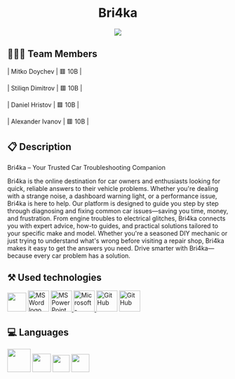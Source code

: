 <h1 align="center">Bri4ka</h1>
<p align = "center">
<img src="../Bri4ka/static/images/logo.png"/>
</p>
 
 
## 👨🏻‍💻 Team Members
 
| Mitko Doychev | 🟥 10B |
 
| Stiliqn Dimitrov | 🟥 10B |
 
| Daniel Hristov | 🟥 10B |
 
| Alexander Ivanov | 🟥 10B |
 
## 📋 Description
Bri4ka – Your Trusted Car Troubleshooting Companion

Bri4ka is the online destination for car owners and enthusiasts looking for quick, reliable answers to their vehicle problems. Whether you're dealing with a strange noise, a dashboard warning light, or a performance issue, Bri4ka is here to help. Our platform is designed to guide you step by step through diagnosing and fixing common car issues—saving you time, money, and frustration.
From engine troubles to electrical glitches, Bri4ka connects you with expert advice, how-to guides, and practical solutions tailored to your specific make and model. Whether you're a seasoned DIY mechanic or just trying to understand what's wrong before visiting a repair shop, Bri4ka makes it easy to get the answers you need.
Drive smarter with Bri4ka—because every car problem has a solution.
 
 
  ## ⚒️ Used technologies
<p align="left">
<a href="https://code.visualstudio.com/"><img src="https://upload.wikimedia.org/wikipedia/commons/thumb/9/9a/Visual_Studio_Code_1.35_icon.svg/1024px-Visual_Studio_Code_1.35_icon.svg.png" heigh=48px width=43px/></a>
<a href="https://www.microsoft.com/en-ww/microsoft-365/word"><img src="https://img.icons8.com/fluency/48/000000/microsoft-word-2019.png" alt="MS Word logo" width=48px /></a>
<a href="https://www.microsoft.com/en-us/microsoft-365/powerpoint"><img src="https://img.icons8.com/fluency/48/000000/microsoft-powerpoint-2019.png" alt="MS PowerPoint logo" width=48px />
<a href="https://www.microsoft.com/en/microsoft-teams/group-chat-software"><img width="48" height="48" src="https://upload.wikimedia.org/wikipedia/commons/thumb/c/c9/Microsoft_Office_Teams_%282018%E2%80%93present%29.svg/1200px-Microsoft_Office_Teams_%282018%E2%80%93present%29.svg.png" alt="Microsoft-Teams"/>
<a href="https://github.com/"><img src="https://cdn-icons-png.flaticon.com/512/25/25231.png" alt="GitHub" heigh=48px width=48px/></a>
<a href="https://git-scm.com/"><img src="https://upload.wikimedia.org/wikipedia/commons/thumb/3/3f/Git_icon.svg/2048px-Git_icon.svg.png" alt="GitHub" heigh=48px width=48px/></a>
</p>
 
## 💻 Languages
<p>
<a><img src="https://upload.wikimedia.org/wikipedia/commons/thumb/6/61/HTML5_logo_and_wordmark.svg/1200px-HTML5_logo_and_wordmark.svg.png" heigh=48px width=53px/></a>
<a><img src="https://upload.wikimedia.org/wikipedia/commons/6/62/CSS3_logo.svg" heigh=48px width=42px/></a>
<a><img src="https://skillforge.com/wp-content/uploads/2020/10/javascript.png" heigh=48px width=39px/></a>
<a><img src="https://upload.wikimedia.org/wikipedia/commons/c/c3/Python-logo-notext.svg" heigh=48px width=41px/></a>
</p>